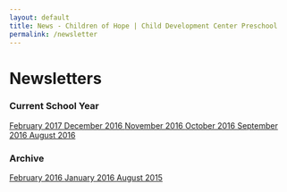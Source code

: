 ```yaml
---
layout: default
title: News - Children of Hope | Child Development Center Preschool
permalink: /newsletter
---
```


Newsletters
===

<h3 class="ui header">Current School Year</h3>

<div class="ui newsletter list">
  <a class="item" href="{{ site.baseurl }}/assets/newsletters/COH February 2017 Newsletter.pdf">
    February 2017
  </a>
  <a class="item" href="{{ site.baseurl }}/assets/newsletters/COH December 2016 Newsletter.pdf">
    December 2016
  </a>
  <a class="item" href="{{ site.baseurl }}/assets/newsletters/COH November 2016 Newsletter.pdf">
    November 2016
  </a>
  <a class="item" href="{{ site.baseurl }}/assets/newsletters/COH October 2016 Newsletter.pdf">
    October 2016
  </a>
  <a class="item" href="{{ site.baseurl }}/assets/newsletters/COH September 2016 Newsletter.pdf">
    September 2016
  </a>
  <a class="item" href="{{ site.baseurl }}/assets/newsletters/COH August 2016 Newsletter.pdf">
    August 2016
  </a>
</div>

<div class="ui hidden divider"></div>

<h3 class="ui header">Archive</h3>

<div class="ui newsletter archive list">
  <a class="item" href="{{ site.baseurl }}/assets/newsletters/COH February 2016 Newsletter.pdf">
    February 2016
  </a>
  <a class="item" href="{{ site.baseurl }}/assets/newsletters/COH January 2016 Newsletter.pdf">
    January 2016
  </a>
  <a class="item" href="{{ site.baseurl }}/assets/newsletters/COH August 2015 Newsletter.pdf">
    August 2015
  </a>
</div>





